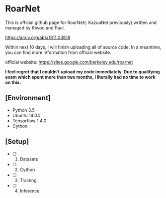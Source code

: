 # RoarNet

This is official github page for RoarNet(: KazuaNet previously) written and managed by Kiwoo and Paul.

https://arxiv.org/abs/1811.03818

Within next 10 days, I will finish uploading all of source code.
In a meantime, you can find more information from official website.

official website: https://sites.google.com/berkeley.edu/roarnet


**I feel regret that I couldn't upload my code immediately.
Due to qualifying exam which spent more than two months, I literally had no time to work on this.** 

## [Environment]

- Python 3.5
- Ubuntu 14.04
- Tensorflow 1.4.0
- Cython

## [Setup]

- [ ] 1. Datasets
- [ ] 2. Cython
- [ ] 3. Training
- [ ] 4. Inference



